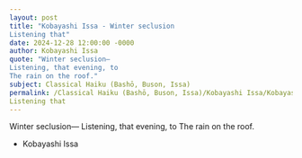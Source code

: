 ```yaml
---
layout: post
title: "Kobayashi Issa - Winter seclusion
Listening that"
date: 2024-12-28 12:00:00 -0000
author: Kobayashi Issa
quote: "Winter seclusion—
Listening, that evening, to
The rain on the roof."
subject: Classical Haiku (Bashō, Buson, Issa)
permalink: /Classical Haiku (Bashō, Buson, Issa)/Kobayashi Issa/Kobayashi Issa - Winter seclusion
Listening that
---
```


Winter seclusion—
Listening, that evening, to
The rain on the roof.

- Kobayashi Issa
